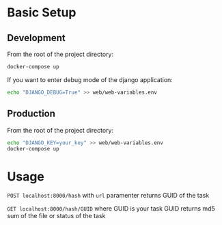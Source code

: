 # Basic Setup

## Development

From the root of the project directory:

```bash
docker-compose up
```

If you want to enter debug mode of the django application:

```bash
echo "DJANGO_DEBUG=True" >> web/web-variables.env
```

## Production

From the root of the project directory:

```bash
echo "DJANGO_KEY=your_key" >> web/web-variables.env
docker-compose up
```

# Usage

`POST localhost:8000/hash` with `url` paramenter returns GUID of the task

`GET localhost:8000/hash/GUID` where GUID is your task GUID returns md5 sum of the file or status of the task
